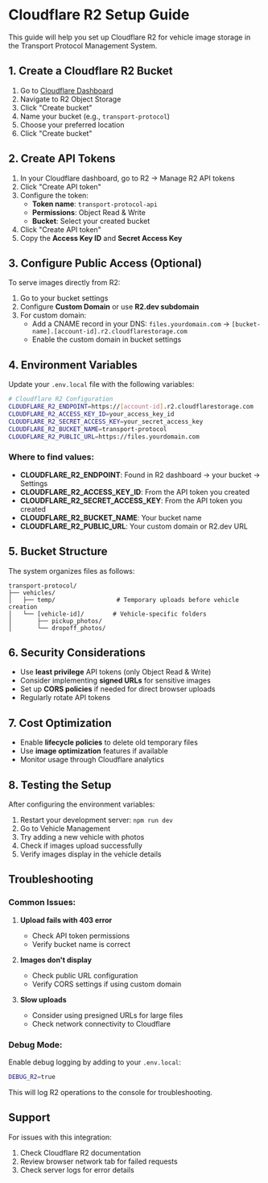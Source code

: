 # Cloudflare R2 Setup Guide

This guide will help you set up Cloudflare R2 for vehicle image storage in the Transport Protocol Management System.

## 1. Create a Cloudflare R2 Bucket

1. Go to [Cloudflare Dashboard](https://dash.cloudflare.com/)
2. Navigate to R2 Object Storage
3. Click "Create bucket"
4. Name your bucket (e.g., `transport-protocol`)
5. Choose your preferred location
6. Click "Create bucket"

## 2. Create API Tokens

1. In your Cloudflare dashboard, go to R2 → Manage R2 API tokens
2. Click "Create API token"
3. Configure the token:
   - **Token name**: `transport-protocol-api`
   - **Permissions**: Object Read & Write
   - **Bucket**: Select your created bucket
4. Click "Create API token"
5. Copy the **Access Key ID** and **Secret Access Key**

## 3. Configure Public Access (Optional)

To serve images directly from R2:

1. Go to your bucket settings
2. Configure **Custom Domain** or use **R2.dev subdomain**
3. For custom domain:
   - Add a CNAME record in your DNS: `files.yourdomain.com` → `[bucket-name].[account-id].r2.cloudflarestorage.com`
   - Enable the custom domain in bucket settings

## 4. Environment Variables

Update your `.env.local` file with the following variables:

```bash
# Cloudflare R2 Configuration
CLOUDFLARE_R2_ENDPOINT=https://[account-id].r2.cloudflarestorage.com
CLOUDFLARE_R2_ACCESS_KEY_ID=your_access_key_id
CLOUDFLARE_R2_SECRET_ACCESS_KEY=your_secret_access_key
CLOUDFLARE_R2_BUCKET_NAME=transport-protocol
CLOUDFLARE_R2_PUBLIC_URL=https://files.yourdomain.com
```

### Where to find values:

- **CLOUDFLARE_R2_ENDPOINT**: Found in R2 dashboard → your bucket → Settings
- **CLOUDFLARE_R2_ACCESS_KEY_ID**: From the API token you created
- **CLOUDFLARE_R2_SECRET_ACCESS_KEY**: From the API token you created
- **CLOUDFLARE_R2_BUCKET_NAME**: Your bucket name
- **CLOUDFLARE_R2_PUBLIC_URL**: Your custom domain or R2.dev URL

## 5. Bucket Structure

The system organizes files as follows:

```
transport-protocol/
├── vehicles/
│   ├── temp/                 # Temporary uploads before vehicle creation
│   └── [vehicle-id]/        # Vehicle-specific folders
│       ├── pickup_photos/
│       └── dropoff_photos/
```

## 6. Security Considerations

- Use **least privilege** API tokens (only Object Read & Write)
- Consider implementing **signed URLs** for sensitive images
- Set up **CORS policies** if needed for direct browser uploads
- Regularly rotate API tokens

## 7. Cost Optimization

- Enable **lifecycle policies** to delete old temporary files
- Use **image optimization** features if available
- Monitor usage through Cloudflare analytics

## 8. Testing the Setup

After configuring the environment variables:

1. Restart your development server: `npm run dev`
2. Go to Vehicle Management
3. Try adding a new vehicle with photos
4. Check if images upload successfully
5. Verify images display in the vehicle details

## Troubleshooting

### Common Issues:

1. **Upload fails with 403 error**
   - Check API token permissions
   - Verify bucket name is correct

2. **Images don't display**
   - Check public URL configuration
   - Verify CORS settings if using custom domain

3. **Slow uploads**
   - Consider using presigned URLs for large files
   - Check network connectivity to Cloudflare

### Debug Mode:

Enable debug logging by adding to your `.env.local`:

```bash
DEBUG_R2=true
```

This will log R2 operations to the console for troubleshooting.

## Support

For issues with this integration:
1. Check Cloudflare R2 documentation
2. Review browser network tab for failed requests
3. Check server logs for error details
